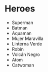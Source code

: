 # Heroes

* Superman
* Batman
* Aquaman
* Mujer Maravilla
* Linterna Verde
* Robin
* Volcán Negro
* Atom
* Catwoman
